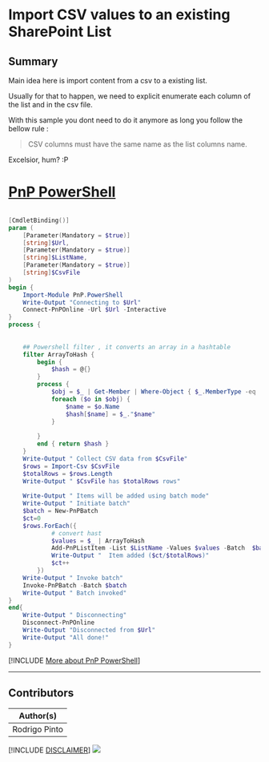 

# Import CSV values to an existing SharePoint List

## Summary

Main idea here is import content from a csv to a existing list.  

Usually for that to happen,  we need to explicit enumerate each column of the list and in the csv file.    

With this sample you dont need to do it anymore as long you follow the bellow rule :  
>  
> CSV columns must have the same name as the list columns name.  
  
Excelsior, hum? :P  

# [PnP PowerShell](#tab/pnpps)

```powershell

[CmdletBinding()]
param (
    [Parameter(Mandatory = $true)]
    [string]$Url,
    [Parameter(Mandatory = $true)]
    [string]$ListName,
    [Parameter(Mandatory = $true)]
    [string]$CsvFile
)
begin {
    Import-Module PnP.PowerShell
    Write-Output "Connecting to $Url"
    Connect-PnPOnline -Url $Url -Interactive
}
process {
    
    
    ## Powershell filter , it converts an array in a hashtable
    filter ArrayToHash {
        begin {
            $hash = @{} 
        }
        process { 
            $obj = $_ | Get-Member | Where-Object { $_.MemberType -eq 'NoteProperty' } | Select-object name
            foreach ($o in $obj) {
                $name = $o.Name
                $hash[$name] = $_."$name"
            }
     
        }
        end { return $hash }
    }
    Write-Output " Collect CSV data from $CsvFile"
    $rows = Import-Csv $CsvFile
    $totalRows = $rows.Length
    Write-Output " $CsvFile has $totalRows rows"
 
    Write-Output " Items will be added using batch mode"
    Write-Output " Initiate batch" 
    $batch = New-PnPBatch
    $ct=0
    $rows.ForEach({
            # convert hast
            $values = $_ | ArrayToHash
            Add-PnPListItem -List $ListName -Values $values -Batch  $batch
            Write-Output "  Item added ($ct/$totalRows)"  
            $ct++
        })
    Write-Output " Invoke batch" 
    Invoke-PnPBatch -Batch $batch
    Write-Output " Batch invoked"
}
end{
    Write-Output " Disconnecting"
    Disconnect-PnPOnline
    Write-Output "Disconnected from $Url"
    Write-Output "All done!"
}
```
[!INCLUDE [More about PnP PowerShell](../../docfx/includes/MORE-PNPPS.md)]
***

## Contributors

| Author(s) |
|-----------|
| Rodrigo Pinto |

[!INCLUDE [DISCLAIMER](../../docfx/includes/DISCLAIMER.md)]
<img src="https://m365-visitor-stats.azurewebsites.net/script-samples/scripts/spo-import-csv-data-to-existing-sharepoint-list" aria-hidden="true" />

